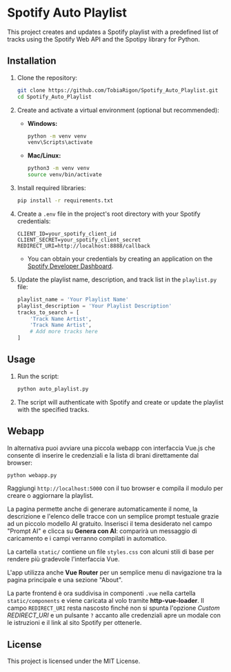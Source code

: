 # Spotify Auto Playlist

This project creates and updates a Spotify playlist with a predefined list of tracks using the Spotify Web API and the Spotipy library for Python.

## Installation

1. Clone the repository:

   ```bash
   git clone https://github.com/TobiaRigon/Spotify_Auto_Playlist.git
   cd Spotify_Auto_Playlist
   ```

2. Create and activate a virtual environment (optional but recommended):

   - **Windows:**
     ```bash
     python -m venv venv
     venv\Scripts\activate
     ```
   - **Mac/Linux:**
     ```bash
     python3 -m venv venv
     source venv/bin/activate
     ```

3. Install required libraries:

   ```bash
   pip install -r requirements.txt
   ```

4. Create a `.env` file in the project's root directory with your Spotify credentials:

   ```plaintext
   CLIENT_ID=your_spotify_client_id
   CLIENT_SECRET=your_spotify_client_secret
   REDIRECT_URI=http://localhost:8888/callback
   ```

   - You can obtain your credentials by creating an application on the [Spotify Developer Dashboard](https://developer.spotify.com/dashboard/applications).

5. Update the playlist name, description, and track list in the `playlist.py` file:

   ```python
   playlist_name = 'Your Playlist Name'
   playlist_description = 'Your Playlist Description'
   tracks_to_search = [
       'Track Name Artist',
       'Track Name Artist',
       # Add more tracks here
   ]
   ```

## Usage

1. Run the script:

   ```bash
   python auto_playlist.py
   ```

2. The script will authenticate with Spotify and create or update the playlist with the specified tracks.

## Webapp

In alternativa puoi avviare una piccola webapp con interfaccia Vue.js che consente di inserire le credenziali e la lista di brani direttamente dal browser:

```bash
python webapp.py
```

Raggiungi `http://localhost:5000` con il tuo browser e compila il modulo per creare o aggiornare la playlist.

La pagina permette anche di generare automaticamente il nome, la descrizione e l'elenco delle tracce con un semplice prompt testuale grazie ad un piccolo modello AI gratuito. Inserisci il tema desiderato nel campo "Prompt AI" e clicca su **Genera con AI**: comparirà un messaggio di caricamento e i campi verranno compilati in automatico.

La cartella `static/` contiene un file `styles.css` con alcuni stili di base per rendere più gradevole l'interfaccia Vue.

L'app utilizza anche **Vue Router** per un semplice menu di navigazione tra la pagina principale e una sezione "About".

La parte frontend è ora suddivisa in componenti `.vue` nella cartella `static/components` e viene caricata al volo tramite **http-vue-loader**. Il campo `REDIRECT_URI` resta nascosto finché non si spunta l'opzione *Custom REDIRECT_URI* e un pulsante `?` accanto alle credenziali apre un modale con le istruzioni e il link al sito Spotify per ottenerle.

## License

This project is licensed under the MIT License.
